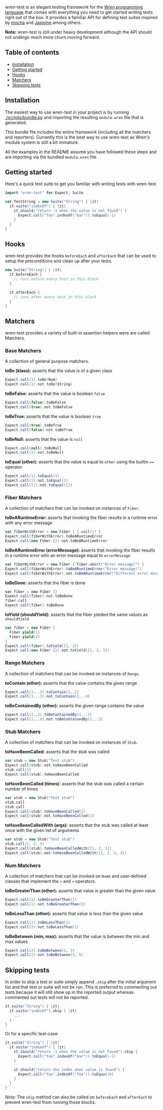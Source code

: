 wren-test is an elegant testing framework for the [Wren programming language](http://munificent.github.io/wren/) that comes with everything you need to get started writing tests right out of the box. It provides a familiar API for defining test suites inspired by [mocha](http://mochajs.org/) and [Jasmine](http://jasmine.github.io/) among others.

**Note:** wren-test is still under heavy development although the API should not undergo much more churn moving forward.

<h2 id="table-of-contents">Table of contents</h2>

  - [Installation](#installation)
  - [Getting started](#getting-started)
  - [Hooks](#hooks)
  - [Matchers](#matchers)
  - [Skipping tests](#skipping-tests)

<h2 id="installation">Installation</h2>

  The easiest way to use wren-test in your project is by running [./scripts/bundle.py](scripts/bundle.py) and importing the resulting `module.wren` file that is generated.

  This bundle file includes the entire framework (including all the matchers and reporters). Currently this is the best way to use wren-test as Wren's module system is still a bit immature.

  All the examples in the README assume you have followed these steps and are importing via the bundled `module.wren` file.

<h2 id="getting-started">Getting started</h2>

Here's a quick test suite to get you familiar with writing tests with wren-test.

```scala
import "wren-test" for Expect, Suite

var TestString = new Suite("String") { |it|
  it.suite("indexOf") { |it|
    it.should("return -1 when the value is not found") {
      Expect.call("foo".indexOf("bar")).toEqual(-1)
    }
  }
}
```

<h2 id="hooks">Hooks</h2>

wren-test provides the hooks `beforeEach` and `afterEach` that can be used to setup the preconditions and clean up after your tests.

```scala
new Suite("String") { |it|
  it.beforeEach {
    // runs before every test in this block
  }

  it.afterEach {
    // runs after every test in this block
  }
}
```

<h2 id="matchers">Matchers</h2>

wren-test provides a variety of built-in assertion helpers were are called Matchers.

<h3>Base Matchers</h3>

A collection of general purpose matchers.

**toBe (klass):** asserts that the value is of a given class

```scala
Expect.call(1).toBe(Num)
Expect.call(1).not.toBe(String)
```

**toBeFalse:** asserts that the value is boolean `false`

```scala
Expect.call(false).toBeFalse
Expect.call(true).not.toBeFalse
```

**toBeTrue:** asserts that the value is boolean `true`

```scala
Expect.call(true).toBeTrue
Expect.call(false).not.toBeTrue
```

**toBeNull:** asserts that the value is `null`

```scala
Expect.call(null).toBeNull
Expect.call(1).not.toBeNull
```

**toEqual (other):** asserts that the value is equal to `other` using the builtin `==` operator

```scala
Expect.call(1).toEqual(1)
Expect.call(1).not.toEqual(2)
Expect.call([]).not.toEqual([])
```

<h3>Fiber Matchers</h3>

A collection of matchers that can be invoked on instances of `Fiber`.

**toBeARuntimeError:** asserts that invoking the fiber results in a runtime error with any error message

```scala
var fiberWithError = new Fiber { 1.ceil(1) }
Expect.call(fiberWithError).toBeARuntimeError
Expect.call(new Fiber {}).not.toBeARuntimeError
```

**toBeARuntimeError (errorMessage):** asserts that invoking the fiber results  in a runtime error witn an error message equal to `errorMessage`

```scala
var fiberWithError = new Fiber { Fiber.abort("Error message!") }
Expect.call(fiberWithError).toBeARuntimeError("Error message!")
Expect.call(fiberWithError).not.toBeARuntimeError("Different error message!")
```

**toBeDone:** asserts that the fiber is done

```scala
var fiber = new Fiber {}
Expect.call(fiber).not.toBeDone
fiber.call
Expect.call(fiber).toBeDone
```

**toYield (shouldYield):** asserts that the fiber yielded the same values as `shouldYield`

```scala
var fiber = new Fiber {
  Fiber.yield(1)
  Fiber.yield(2)
}
Expect.call(fiber).toYield([1, 2])
Expect.call(new Fiber {}).not.toYield([1, 2, 3])
```

<h3>Range Matchers</h3>

A collection of matchers that can be invoked on instances of `Range`.

**toContain (other):** asserts that the value contains the given range

```scala
Expect.call(1...3).toContain(1..2)
Expect.call(1...3).not.toContain(1...4)
```

**toBeContainedBy (other):** asserts the given range contains the value

```scala
Expect.call(1..2).toBeContainedBy(1...3)
Expect.call(1...4).not.toBeContainedBy(1...3)
```

<h3>Stub Matchers</h3>

A collection of matchers that can be invoked on instances of `Stub`.

**toHaveBeenCalled:** asserts that the stub was called

```scala
var stub = new Stub("Test stub")
Expect.call(stub).not.toHaveBeenCalled
stub.call(1)
Expect.call(stub).toHaveBeenCalled
```

**toHaveBeenCalled (times):** asserts that the stub was called a certain number of times

```scala
var stub = new Stub("Test stub")
stub.call
stub.call
Expect.call(stub).toHaveBeenCalled(2)
Expect.call(stub).not.toHaveBeenCalled(3)
```

**toHaveBeenCalledWith (args):** asserts that the stub was called at least once with the given list of arguments

```scala
var stub = new Stub("Test stub")
stub.call(1, 2, 3)
Expect.call(stub).toHaveBeenCalledWith([1, 2, 3])
Expect.call(stub).not.toHaveBeenCalledWith([1, 2, 3, 4])
```

<h3>Num Matchers</h3>

A collection of matchers that can be invoked on `Num`s and user-defined classes that implement the `>` and `<` operators.

**toBeGreaterThan (other):** asserts that value is greater than the given value

```scala
Expect.call(2).toBeGreaterThan(1)
Expect.call(1).not.toBeGreaterThan(2)
```

**toBeLessThan (other):** asserts that value is less than the given value

```scala
Expect.call(1).toBeLessThan(1)
Expect.call(2).not.toBeLessThan(1)
```

**toBeBetween (min, max):** asserts that the value is between the min and max values

```scala
Expect.call(2).toBeBetween(1, 3)
Expect.call(2).not.toBeBetween(3, 5)
```

<h2 id="skipping-tests">Skipping tests</h2>

In order to skip a test or suite simply append `.skip` after the initial argument list and that test or suite will not be run. This is preferred to commenting out tests because it will still show up in the reported output whereas commented out tests will not be reported.

```scala
it.suite("String") { |it|
  it.suite("indexOf").skip { |it|
    ...
  }
}
```

Or for a specific test-case:

```scala
it.suite("String") { |it|
  it.suite("indexOf") { |it|
    it.should("return -1 when the value is not found").skip {
      Expect.call("foo".indexOf("bar")).toEqual(-1)
    }

    it.should("return the index when value is found") {
      Expect.call("foo".indexOf("foo")).toEqual(0)
    }
  }
}
```

*Note:* The `skip` method can also be called on `beforeEach` and `afterEach` to prevent wren-test from running those blocks.